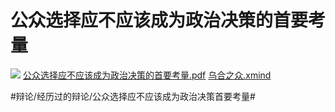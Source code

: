 # 公众选择应不应该成为政治决策的首要考量
![](%E5%85%AC%E4%BC%97%E9%80%89%E6%8B%A9%E5%BA%94%E4%B8%8D%E5%BA%94%E8%AF%A5%E6%88%90%E4%B8%BA%E6%94%BF%E6%B2%BB%E5%86%B3%E7%AD%96%E7%9A%84%E9%A6%96%E8%A6%81%E8%80%83%E9%87%8F/%E5%85%AC%E4%BC%97%E9%80%89%E6%8B%A9%E5%BA%94%E4%B8%8D%E5%BA%94%E8%AF%A5%E6%88%90%E4%B8%BA%E6%94%BF%E6%B2%BB%E5%86%B3%E7%AD%96%E7%9A%84%E9%A6%96%E8%A6%81%E8%80%83%E9%87%8F.png)
<a href='%E5%85%AC%E4%BC%97%E9%80%89%E6%8B%A9%E5%BA%94%E4%B8%8D%E5%BA%94%E8%AF%A5%E6%88%90%E4%B8%BA%E6%94%BF%E6%B2%BB%E5%86%B3%E7%AD%96%E7%9A%84%E9%A6%96%E8%A6%81%E8%80%83%E9%87%8F/%E5%85%AC%E4%BC%97%E9%80%89%E6%8B%A9%E5%BA%94%E4%B8%8D%E5%BA%94%E8%AF%A5%E6%88%90%E4%B8%BA%E6%94%BF%E6%B2%BB%E5%86%B3%E7%AD%96%E7%9A%84%E9%A6%96%E8%A6%81%E8%80%83%E9%87%8F.pdf'>公众选择应不应该成为政治决策的首要考量.pdf</a>
<a href='%E5%85%AC%E4%BC%97%E9%80%89%E6%8B%A9%E5%BA%94%E4%B8%8D%E5%BA%94%E8%AF%A5%E6%88%90%E4%B8%BA%E6%94%BF%E6%B2%BB%E5%86%B3%E7%AD%96%E7%9A%84%E9%A6%96%E8%A6%81%E8%80%83%E9%87%8F/%E4%B9%8C%E5%90%88%E4%B9%8B%E4%BC%97.xmind'>乌合之众.xmind</a>





#辩论/经历过的辩论/公众选择应不应该成为政治决策首要考量#